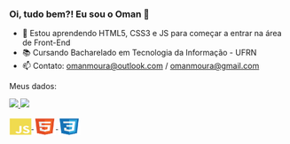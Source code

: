 ### Oi, tudo bem?! Eu sou o Oman 👋


- 🌱 Estou aprendendo HTML5, CSS3 e JS para começar a entrar na área de Front-End
- 📚 Cursando Bacharelado em Tecnologia da Informação - UFRN
- 📫 Contato: omanmoura@outlook.com / omanmoura@gmail.com

Meus dados:
<div>
  <a href="https://github.com/omanmoura">
  <img height="180em" src="https://github-readme-stats.vercel.app/api?username=omanmoura&show_icons=true&theme=dark&include_all_commits=true&count_private=true"/>
  <img height="180em" src="https://github-readme-stats.vercel.app/api/top-langs/?username=omanmoura&layout=compact&langs_count=7&theme=dark"/>
</div>
  
<div style="display: inline_block"><br>
  <img align="center" alt="Rafa-Js" height="30" width="40" src="https://raw.githubusercontent.com/devicons/devicon/master/icons/javascript/javascript-plain.svg">
  <img align="center" alt="Rafa-HTML" height="30" width="40" src="https://raw.githubusercontent.com/devicons/devicon/master/icons/html5/html5-original.svg">
  <img align="center" alt="Rafa-CSS" height="30" width="40" src="https://raw.githubusercontent.com/devicons/devicon/master/icons/css3/css3-original.svg">
</div>
